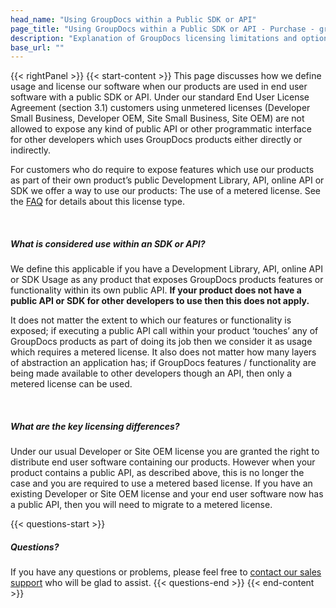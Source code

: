 ```yaml
---
head_name: "Using GroupDocs within a Public SDK or API"
page_title: "Using GroupDocs within a Public SDK or API - Purchase - groupdocs.com"
description: "Explanation of GroupDocs licensing limitations and options when using GroupDocs products within a Development Library, SDK or API."
base_url: ""
---
```

{{< rightPanel >}}
{{< start-content >}} 
This page discusses how we define usage and license our software when our products are used in end user software with a public SDK or API. Under our standard End User License Agreement (section 3.1) customers using unmetered licenses (Developer Small Business, Developer OEM, Site Small Business, Site OEM) are not allowed to expose any kind of public API or other programmatic interface for other developers which uses GroupDocs products either directly or indirectly. 

For customers who do require to expose features which use our products as part of their own product’s public Development Library, API, online API or SDK we offer a way to use our products: The use of a metered license. See the [FAQ](/faqs/licensing/metered/) for details about this license type.  

&nbsp;  
##### **What is considered use within an SDK or API?**
We define this applicable if you have a Development Library, API, online API or SDK Usage as any product that exposes GroupDocs products features or functionality within its own public API. **If your product does not have a public API or SDK for other developers to use then this does not apply.**   

It does not matter the extent to which our features or functionality is exposed; if executing a public API call within your product ‘touches’ any of GroupDocs products as part of doing its job then we consider it as usage which requires a metered license. It also does not matter how many layers of abstraction an application has; if GroupDocs features / functionality are being made available to other developers though an API, then only a metered license can be used.  

&nbsp;  
##### **What are the key licensing differences?**
Under our usual Developer or Site OEM license you are granted the right to distribute end user software containing our products. However when your product contains a public API, as described above, this is no longer the case and you are required to use a metered based license. If you have an existing Developer or Site OEM license and your end user software now has a public API, then you will need to migrate to a metered license.  

{{< questions-start >}}
##### **Questions?**
If you have any questions or problems, please feel free to [contact our sales support](https://about.groupdocs.com/contact/) who will be glad to assist.
{{< questions-end >}}
{{< end-content >}}